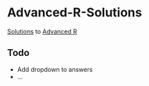 # Advanced-R-Solutions

[Solutions](https://bookdown.org/Tazinho/Advanced-R-Solutions/) to [Advanced R](http://adv-r.had.co.nz/)

## Todo

* Add dropdown to answers
* ...